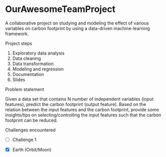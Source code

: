 # OurAwesomeTeamProject
A collaborative project on studying and modeling the effect of various variables on carbon footprint by using a data-driven machine-learning framework.

Project steps

1. Exploratory data analysis
2. Data cleaning
3. Data transformation
4. Modeling and regression
5. Documentation
6. Slides

Problem statement

Given a data set that contains N number of independent variables (input features), predict the carbon footprint (output feature). Based on the relation between the input features and the carbon footprint, provide some insights/tips on selecting/controlling the input features such that the carbon footprint can be reduced.  


Challenges encountered

- [ ] Challenge 1
- [x] Earth (Orbit/Moon)

